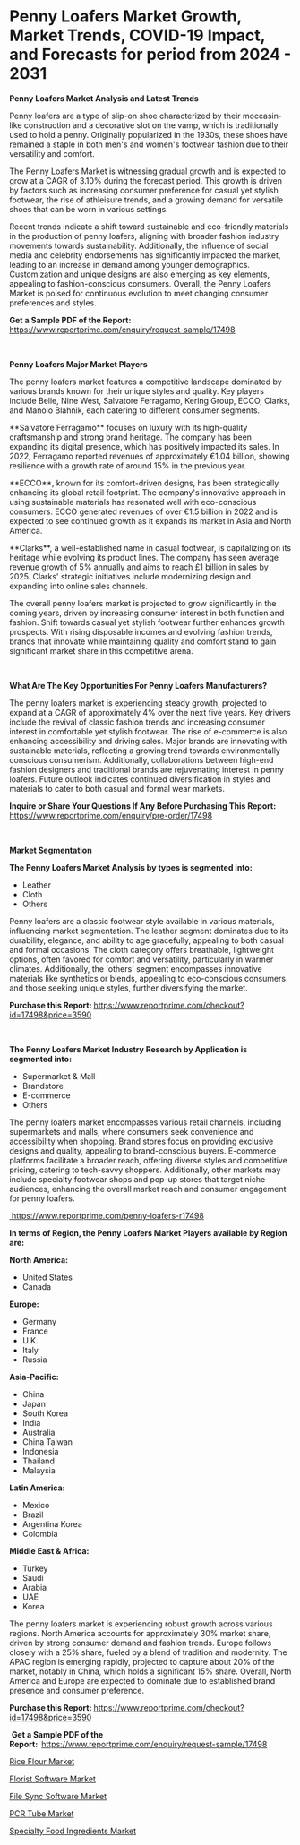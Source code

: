 <p><h1>Penny Loafers Market Growth, Market Trends, COVID-19 Impact, and Forecasts for period from 2024 - 2031</h1></p><p><strong>Penny Loafers Market Analysis and Latest Trends</strong></p>
<p><p>Penny loafers are a type of slip-on shoe characterized by their moccasin-like construction and a decorative slot on the vamp, which is traditionally used to hold a penny. Originally popularized in the 1930s, these shoes have remained a staple in both men's and women's footwear fashion due to their versatility and comfort.</p><p>The Penny Loafers Market is witnessing gradual growth and is expected to grow at a CAGR of 3.10% during the forecast period. This growth is driven by factors such as increasing consumer preference for casual yet stylish footwear, the rise of athleisure trends, and a growing demand for versatile shoes that can be worn in various settings.</p><p>Recent trends indicate a shift toward sustainable and eco-friendly materials in the production of penny loafers, aligning with broader fashion industry movements towards sustainability. Additionally, the influence of social media and celebrity endorsements has significantly impacted the market, leading to an increase in demand among younger demographics. Customization and unique designs are also emerging as key elements, appealing to fashion-conscious consumers. Overall, the Penny Loafers Market is poised for continuous evolution to meet changing consumer preferences and styles.</p></p>
<p><strong>Get a Sample PDF of the Report:&nbsp;</strong> <a href="https://www.reportprime.com/enquiry/request-sample/17498?utm_campaign=1091&utm_medium=2&utm_source=Github&utm_content=ia&utm_term=19112024&utm_id=penny-loafers">https://www.reportprime.com/enquiry/request-sample/17498</a></p>
<p>&nbsp;</p>
<p><strong>Penny Loafers Major Market Players</strong></p>
<p><p>The penny loafers market features a competitive landscape dominated by various brands known for their unique styles and quality. Key players include Belle, Nine West, Salvatore Ferragamo, Kering Group, ECCO, Clarks, and Manolo Blahnik, each catering to different consumer segments.</p><p>**Salvatore Ferragamo** focuses on luxury with its high-quality craftsmanship and strong brand heritage. The company has been expanding its digital presence, which has positively impacted its sales. In 2022, Ferragamo reported revenues of approximately €1.04 billion, showing resilience with a growth rate of around 15% in the previous year.</p><p>**ECCO**, known for its comfort-driven designs, has been strategically enhancing its global retail footprint. The company's innovative approach in using sustainable materials has resonated well with eco-conscious consumers. ECCO generated revenues of over €1.5 billion in 2022 and is expected to see continued growth as it expands its market in Asia and North America.</p><p>**Clarks**, a well-established name in casual footwear, is capitalizing on its heritage while evolving its product lines. The company has seen average revenue growth of 5% annually and aims to reach £1 billion in sales by 2025. Clarks' strategic initiatives include modernizing design and expanding into online sales channels.</p><p>The overall penny loafers market is projected to grow significantly in the coming years, driven by increasing consumer interest in both function and fashion. Shift towards casual yet stylish footwear further enhances growth prospects. With rising disposable incomes and evolving fashion trends, brands that innovate while maintaining quality and comfort stand to gain significant market share in this competitive arena.</p></p>
<p>&nbsp;</p>
<p><strong>What Are The Key Opportunities For Penny Loafers Manufacturers?</strong></p>
<p><p>The penny loafers market is experiencing steady growth, projected to expand at a CAGR of approximately 4% over the next five years. Key drivers include the revival of classic fashion trends and increasing consumer interest in comfortable yet stylish footwear. The rise of e-commerce is also enhancing accessibility and driving sales. Major brands are innovating with sustainable materials, reflecting a growing trend towards environmentally conscious consumerism. Additionally, collaborations between high-end fashion designers and traditional brands are rejuvenating interest in penny loafers. Future outlook indicates continued diversification in styles and materials to cater to both casual and formal wear markets.</p></p>
<p><strong>Inquire or Share Your Questions If Any Before Purchasing This Report:</strong> <a href="https://www.reportprime.com/enquiry/pre-order/17498?utm_campaign=1091&utm_medium=2&utm_source=Github&utm_content=ia&utm_term=19112024&utm_id=penny-loafers">https://www.reportprime.com/enquiry/pre-order/17498</a></p>
<p>&nbsp;</p>
<p><strong>Market Segmentation</strong></p>
<p><strong>The Penny Loafers Market Analysis by types is segmented into:</strong></p>
<p><ul><li>Leather</li><li>Cloth</li><li>Others</li></ul></p>
<p><p>Penny loafers are a classic footwear style available in various materials, influencing market segmentation. The leather segment dominates due to its durability, elegance, and ability to age gracefully, appealing to both casual and formal occasions. The cloth category offers breathable, lightweight options, often favored for comfort and versatility, particularly in warmer climates. Additionally, the 'others' segment encompasses innovative materials like synthetics or blends, appealing to eco-conscious consumers and those seeking unique styles, further diversifying the market.</p></p>
<p><strong>Purchase this Report:&nbsp;</strong><a href="https://www.reportprime.com/checkout?id=17498&price=3590&utm_campaign=1091&utm_medium=2&utm_source=Github&utm_content=ia&utm_term=19112024&utm_id=penny-loafers">https://www.reportprime.com/checkout?id=17498&price=3590</a></p>
<p>&nbsp;</p>
<p><strong>The Penny Loafers Market Industry Research by Application is segmented into:</strong></p>
<p><ul><li>Supermarket & Mall</li><li>Brandstore</li><li>E-commerce</li><li>Others</li></ul></p>
<p><p>The penny loafers market encompasses various retail channels, including supermarkets and malls, where consumers seek convenience and accessibility when shopping. Brand stores focus on providing exclusive designs and quality, appealing to brand-conscious buyers. E-commerce platforms facilitate a broader reach, offering diverse styles and competitive pricing, catering to tech-savvy shoppers. Additionally, other markets may include specialty footwear shops and pop-up stores that target niche audiences, enhancing the overall market reach and consumer engagement for penny loafers.</p></p>
<p><a href="https://www.reportprime.com/penny-loafers-r17498?utm_campaign=1091&utm_medium=2&utm_source=Github&utm_content=ia&utm_term=19112024&utm_id=penny-loafers">&nbsp;https://www.reportprime.com/penny-loafers-r17498</a></p>
<p><strong>In terms of Region, the Penny Loafers Market Players available by Region are:</strong></p>
<p>
    <p> <strong> North America: </strong>
        <ul>
            <li>United States</li>
            <li>Canada</li>
        </ul>
        </p> 
    <p> <strong> Europe: </strong>
        <ul>
            <li>Germany</li>
            <li>France</li>
            <li>U.K.</li>
            <li>Italy</li>
            <li>Russia</li>
        </ul>
        </p> 
    <p> <strong> Asia-Pacific: </strong>
        <ul>
            <li>China</li>
            <li>Japan</li>
            <li>South Korea</li>
            <li>India</li>
            <li>Australia</li>
            <li>China Taiwan</li>
            <li>Indonesia</li>
            <li>Thailand</li>
            <li>Malaysia</li>
        </ul>
        </p> 
    <p> <strong> Latin America: </strong>
        <ul>
            <li>Mexico</li>
            <li>Brazil</li>
            <li>Argentina Korea</li>
            <li>Colombia</li>
        </ul>
        </p> 
    <p> <strong> Middle East & Africa: </strong>
        <ul>
            <li>Turkey</li>
            <li>Saudi</li>
            <li>Arabia</li>
            <li>UAE</li>
            <li>Korea</li>
        </ul>
    </p>
    </p>
<p><p>The penny loafers market is experiencing robust growth across various regions. North America accounts for approximately 30% market share, driven by strong consumer demand and fashion trends. Europe follows closely with a 25% share, fueled by a blend of tradition and modernity. The APAC region is emerging rapidly, projected to capture about 20% of the market, notably in China, which holds a significant 15% share. Overall, North America and Europe are expected to dominate due to established brand presence and consumer preference.</p></p>
<p><strong>Purchase this Report: </strong><a href="https://www.reportprime.com/checkout?id=17498&price=3590&utm_campaign=1091&utm_medium=2&utm_source=Github&utm_content=ia&utm_term=19112024&utm_id=penny-loafers">https://www.reportprime.com/checkout?id=17498&price=3590</a></p>
<p>&nbsp;<strong>Get a Sample PDF of the Report:&nbsp;&nbsp;</strong><a href="https://www.reportprime.com/enquiry/request-sample/17498?utm_campaign=1091&utm_medium=2&utm_source=Github&utm_content=ia&utm_term=19112024&utm_id=penny-loafers">https://www.reportprime.com/enquiry/request-sample/17498</a></p>
<p><strong></strong></p>
<p><p><a href="https://www.linkedin.com/pulse/rice-flour-market-global-trends-forecast-2024-2031-visigraphs-cuu7e?utm_campaign=1091&utm_medium=2&utm_source=Github&utm_content=ia&utm_term=19112024&utm_id=penny-loafers">Rice Flour Market</a></p><p><a href="https://issuu.com/reportprime-2/docs/florist-software-market-size-2030.p_54807d390fcc52?utm_campaign=1091&utm_medium=2&utm_source=Github&utm_content=ia&utm_term=19112024&utm_id=penny-loafers">Florist Software Market</a></p><p><a href="https://issuu.com/reportprime-2/docs/file-sync-software-market-size-2030_acd2587318c534?utm_campaign=1091&utm_medium=2&utm_source=Github&utm_content=ia&utm_term=19112024&utm_id=penny-loafers">File Sync Software Market</a></p><p><a href="https://github.com/AbbasMahmud554/Market-Research-Report-List-1/blob/main/pcr-tube-market.md?utm_campaign=1091&utm_medium=2&utm_source=Github&utm_content=ia&utm_term=19112024&utm_id=penny-loafers">PCR Tube Market</a></p><p><a href="https://www.linkedin.com/pulse/specialty-food-ingredients-revenue-growth-report-2024-2031-lg0ae?utm_campaign=1091&utm_medium=2&utm_source=Github&utm_content=ia&utm_term=19112024&utm_id=penny-loafers">Specialty Food Ingredients Market</a></p></p>